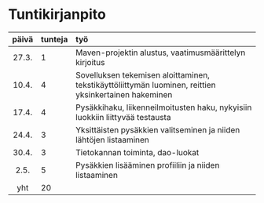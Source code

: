 # Tuntikirjanpito

| päivä | tunteja | työ |
| :----:|:--------| :---|
| 27.3. | 1       | Maven-projektin alustus, vaatimusmäärittelyn kirjoitus |
| 10.4. | 4       | Sovelluksen tekemisen aloittaminen, tekstikäyttöliittymän luominen, reittien yksinkertainen hakeminen |
| 17.4. | 4       | Pysäkkihaku, liikenneilmoitusten haku, nykyisiin luokkiin liittyvää testausta |
| 24.4. | 3       | Yksittäisten pysäkkien valitseminen ja niiden lähtöjen listaaminen  |
| 30.4. | 3       | Tietokannan toiminta, dao-luokat |
| 2.5.  | 5       | Pysäkkien lisääminen profiiliin ja niiden listaaminen |
| yht   | 20      | |

